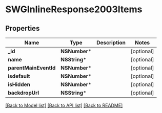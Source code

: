 # SWGInlineResponse2003Items

## Properties
Name | Type | Description | Notes
------------ | ------------- | ------------- | -------------
**_id** | **NSNumber*** |  | [optional] 
**name** | **NSString*** |  | [optional] 
**parentMainEventId** | **NSNumber*** |  | [optional] 
**isdefault** | **NSNumber*** |  | [optional] 
**isHidden** | **NSNumber*** |  | [optional] 
**backdropUrl** | **NSString*** |  | [optional] 

[[Back to Model list]](../README.md#documentation-for-models) [[Back to API list]](../README.md#documentation-for-api-endpoints) [[Back to README]](../README.md)



